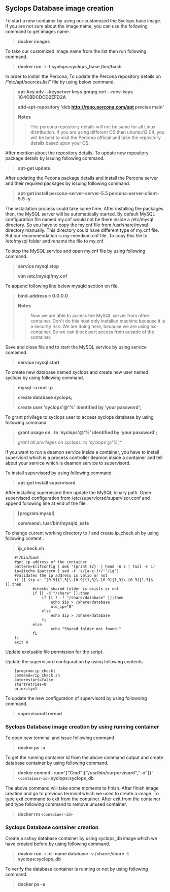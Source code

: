 ## Syclops Database image creation ##

 To start a new container by using our customized the Syclops base image. If you are not sure about the image name, you can use the following command to get images name.

 >
 >**docker images**
 >

 To take our customized image name from the list then run following command.

 >
 >**docker run -i -t syclops:syclops_base /bin/bash**
 >

 In order to install the Percona, To update the Percona repository details on /”etc/apt/sources.list” file by using below command. 

 > 
 >**apt-key adv --keyserver keys.gnupg.net --recv-keys 1C4CBDCDCD2EFD2A**
 >
 >**add-apt-repository 'deb http://repo.percona.com/apt precise main'**
 >
 > **Notes**
 > >The percona repository details will not be same for all Linux distribution. If you are using different OS than ubuntu:12.04, you will be best to visit the Percona official and take the repository details based upon your OS. 

 After mention about the repository details.  To update new repository package details by issuing following command. 

 >
 >**apt-get update** 
 >

 After updating the Pecona package details and install the Percona server and their required packages by issuing following command.

 >
 >**apt-get install percona-server-server-5.5 percona-server-client-5.5 -y**
 >

 The installation process could take some time. After installing the packages then, the MySQL server will be automatically started. By default MySQL configuration file named my.cnf would not be there inside a /etc/mysql directory. So you have to copy the my.cnf file from /usr/share/mysql directory manually. This directory could have different type of my.cnf file. But our recommendation is my-mendium.cnf file. To copy this file to /etc/mysql folder and rename the file to my.cnf 

 To stop the MySQL service and open my.cnf file by using following command.

 > 
 >**service mysql stop**
 > 
 >**vim /etc/mysql/my.cnf**
 > 

 To append following line below mysqld section on file.
 
 > 
 >**bind-address = 0.0.0.0**
 > 
 > **Notes**
 > >Now we are able to access the MySQL server from other container. Don't do this host only installed machine because it is a security risk. We are doing here, because we are using lxc-container. So we can block port access from outside of the container.

 Save and close file and to start the MySQL service by using service comamnd.

 >
 >**service mysql start**
 >

 To create new database named syclops and create new user named syclops by using following command.

 > 
 >**mysql -u root -p**
 > 
 >**create database syclops;**
 > 
 >**create user 'syclops'@'%' identified by 'your password';**
 > 

 To grant privilege to syclops user to access syclops database by using following command.

 >
 >**grant usage on *.* to 'syclops'@'%' identified by 'your password';**
 >
 >**grant all privileges on syclops.* to 'syclops'@'%';**  
 >

 If you want to run a deamon service inside a container, you have to install superviord which is a process controller deamon inside a container and tell about your service which is deamon service to supervisord.

 To install supervisord by using following command.

 >
 >**apt-get install supervisord**
 >

 After installing supervisord then update the MySQL binary path. Open supervisord configuration from /etc/superviorsd/supervisor.conf and append following line at end of the file.

 >
 >**[program:mysql]**
 >
 >**command=/usr/bin/mysqld_safe**
 >

 To change current working directory to / and create ip_check.sh by using following content .

 >
 >**ip_check.sh**

		#!/bin/bash 
		#get ip address of the container
		pattern=$(ifconfig | awk '{print $2}' | head -n 2 | tail -n 1)
		ip=$(echo $pattern | sed -r 's/[a-z:]+/''/ig')
		#validates the ip address is valid or not
		if [[ $ip =~ ^[0-9]{1,3}\.[0-9]{1,3}\.[0-9]{1,3}\.[0-9]{1,3}$ ]];then
		        #checks shared folder is exists or not
		        if [[ -d "/share" ]];then
			  		if [[ ! -f "/share/database" ]];then
				 		echo $ip > /share/database
						old_ip="0"
					else
						echo $ip > /share/database
					fi
		        else
		                echo "Shared folder not found."
		        fi
		fi
		exit 0

 Update exetuable file permission for the script.

 Update the supervisord configuration by using following contents.

		[program:ip_check]
		command=/ip_check.sh
		autorestart=false
		startretries=0
		priority=1

 To update the new configuration of supervisord by using followoing command.

 >
 >**supervisorctl reread**
 > 

### Syclops Database image creation by using running container ###

 To open new terminal and issue following command

 >
 >**docker ps -a**
 >

 To get the running container id from the above command output and create database container by using following command.

 >
 >**docker commit -run='{"Cmd":["/usr/bin/surpervisord","-n"]}' `<container-id>` syclops:syclops_db**
 >

 The above command will take some moments to finish. After finish image creation and go to previous terminal which we used to create a image. To type exit command to exit from the container. After exit from the container and type following command to remove unused container.

 >
 >**docker rm `<container-id>`**
 > 

### Syclops Database container creation ###

 Create a sshxy database container by using syclops_db image which we have created before by using following command. 

 > 
 >**docker run -i -d -name database -v /share:/share -t syclops:syclops_db**
 >

 To verify the database container is running  or not by using following command.

 >
 >**docker ps -a**
